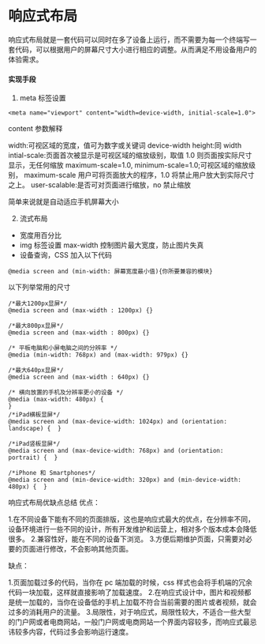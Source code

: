 # 响应式布局

响应式布局就是一套代码可以同时在多了设备上运行，而不需要为每一个终端写一套代码，可以根据用户的屏幕尺寸大小进行相应的调整。从而满足不用设备用户的体验需求。

#### 实现手段

1. meta 标签设置

`<meta name="viewport" content="width=device-width, initial-scale=1.0">`

content 参数解释

width:可视区域的宽度，值可为数字或关键词 device-width
height:同 width
intial-scale:页面首次被显示是可视区域的缩放级别，取值 1.0 则页面按实际尺寸显示，无任何缩放
maximum-scale=1.0, minimum-scale=1.0;可视区域的缩放级别，
maximum-scale 用户可将页面放大的程序，1.0 将禁止用户放大到实际尺寸之上。
user-scalable:是否可对页面进行缩放，no 禁止缩放

简单来说就是自动适应手机屏幕大小

2. 流式布局

- 宽度用百分比
- img 标签设置 max-width 控制图片最大宽度，防止图片失真
- 设备查询，CSS 加入以下代码

```
@media screen and (min-width: 屏幕宽度最小值){你所要兼容的模块}
```

以下列举常用的尺寸

```
/*最大1200px显屏*/
@media screen and (max-width : 1200px) {}

/*最大800px显屏*/
@media screen and (max-width : 800px) {}

/* 平板电脑和小屏电脑之间的分辨率 */
@media (min-width: 768px) and (max-width: 979px) {}

/*最大640px显屏*/
@media screen and (max-width : 640px) {}

/* 横向放置的手机及分辨率更小的设备 */
@media (max-width: 480px) {
}
/*iPad横板显屏*/
@media screen and (max-device-width: 1024px) and (orientation: landscape) {  }

/*iPad竖板显屏*/
@media screen and (max-device-width: 768px) and (orientation: portrait) {  }

/*iPhone 和 Smartphones*/
@media screen and (min-device-width: 320px) and (min-device-width: 480px) {  }
```

响应式布局优缺点总结
优点：

1.在不同设备下能有不同的页面排版，这也是响应式最大的优点，在分辨率不同，设备环境进行一些不同的设计，所有开发维护和运营上，相对多个版本成本会降低很多。 2.兼容性好，能在不同的设备下浏览。 3.方便后期维护页面，只需要对必要的页面进行修改，不会影响其他页面。

缺点：

1.页面加载过多的代码，当你在 pc 端加载的时候，css 样式也会将手机端的冗余代码一块加载，这样就直接影响了加载速度。 2.在响应式设计中，图片和视频都是统一加载的，当你在设备低的手机上加载不符合当前需要的图片或者视频，就会过多的消耗用户的流量。 3.局限性，对于响应式，局限性较大，不适合一些大型的门户网或者电商网站，一般门户网或电商网站一个界面内容较多，而响应式最忌讳较多内容，代码过多会影响运行速度。
